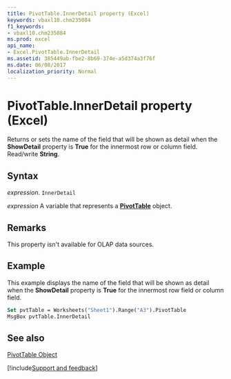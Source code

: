 ```yaml
---
title: PivotTable.InnerDetail property (Excel)
keywords: vbaxl10.chm235084
f1_keywords:
- vbaxl10.chm235084
ms.prod: excel
api_name:
- Excel.PivotTable.InnerDetail
ms.assetid: 385449ab-fbe2-8b69-374e-a5d374a3f76f
ms.date: 06/08/2017
localization_priority: Normal
---
```



# PivotTable.InnerDetail property (Excel)

Returns or sets the name of the field that will be shown as detail when the  **ShowDetail** property is **True** for the innermost row or column field. Read/write **String**.


## Syntax

_expression_. `InnerDetail`

_expression_ A variable that represents a **[PivotTable](Excel.PivotTable.md)** object.


## Remarks

This property isn't available for OLAP data sources.


## Example

This example displays the name of the field that will be shown as detail when the  **ShowDetail** property is **True** for the innermost row field or column field.


```vb
Set pvtTable = Worksheets("Sheet1").Range("A3").PivotTable 
MsgBox pvtTable.InnerDetail
```


## See also


[PivotTable Object](Excel.PivotTable.md)

[!include[Support and feedback](~/includes/feedback-boilerplate.md)]